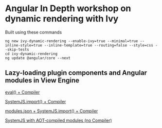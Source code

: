 # Angular In Depth workshop on dynamic rendering with Ivy
Built using these commands

```
ng new ivy-dynamic-rendering --enable-ivy=true --minimal=true --inline-style=true --inline-template=true --routing=false --style=css --skip-tests
cd ivy-dynamic-rendering
ng update @angular/core --next
```

## Lazy-loading plugin components and Angular modules in View Engine

[eval() + Compiler](https://github.com/kirjs/angular-dynamic-module-loading/blob/master/src/app/app.component.ts)

[SystemJS.import() + Compiler](https://stackoverflow.com/a/50395048/1071200)

[modules.json + SystemJS.import() + Compiler](https://github.com/lmeijdam/angular-umd-dynamic-example)

[SystemJS with AOT-compiled modules (no Compiler)](https://stackoverflow.com/a/45506470/1071200)

[<script type="module"> + dynamic import() with fallback to SystemJS.import()](https://medium.com/@camille_hdl/dynamic-import-of-es6-modules-with-fallback-to-systemjs-c72b30b8225e)

[Here is what you need to know about dynamic components in Angular by Max Koretskyi](https://blog.angularindepth.com/here-is-what-you-need-to-know-about-dynamic-components-in-angular-ac1e96167f9e)

[It's Alive! Dynamic components in Angular by Shmula Jacobs](https://youtu.be/q2Exs-82tkw)

## Lazy-loading plugin components in Ivy
Dynamic `import()` statements are transpiled to promises by WebPack and need to be statically analyzable. This means that we don't get runtime dynamic imports. The experimental solution in this repository works with the Webpack development server supplied by Angular CLI, but doesn't work in production when you need runtime dynamic plugins such as loading a configuration from the a server or dynamic loading based on user input.

To do this, we would need to combine the experimental Ivy APIs with one of the solutions from the above resources. For example `SystemJS.import` or a `<script type="module">` loader.
